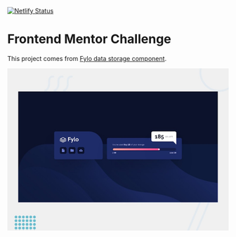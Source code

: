 [![Netlify Status](https://api.netlify.com/api/v1/badges/d206c639-69ad-4d2d-b220-e5526b08ca06/deploy-status)](https://app.netlify.com/sites/challenge-fylo-data-storage-component/deploys)

# Frontend Mentor Challenge

This project comes from [Fylo data storage component](https://www.frontendmentor.io/challenges/fylo-data-storage-component-1dZPRbV5n).

![preview](/starter_files/design/desktop-preview.jpg "Fylo data storage component")